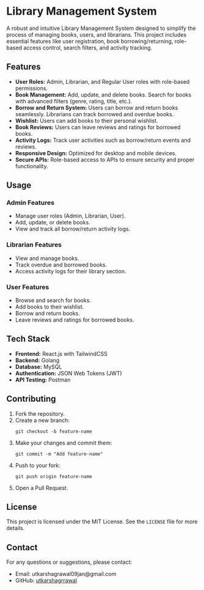 <body>
  <h1>Library Management System</h1>
  <p>
    A robust and intuitive Library Management System designed to simplify the
    process of managing books, users, and librarians. This project includes
    essential features like user registration, book borrowing/returning,
    role-based access control, search filters, and activity tracking.
  </p>

  <h2>Features</h2>
  <ul>
    <li>
      <strong>User Roles:</strong> Admin, Librarian, and Regular User roles with
      role-based permissions.
    </li>
    <li>
      <strong>Book Management:</strong> Add, update, and delete books. Search
      for books with advanced filters (genre, rating, title, etc.).
    </li>
    <li>
      <strong>Borrow and Return System:</strong> Users can borrow and return
      books seamlessly. Librarians can track borrowed and overdue books.
    </li>
    <li>
      <strong>Wishlist:</strong> Users can add books to their personal wishlist.
    </li>
    <li>
      <strong>Book Reviews:</strong> Users can leave reviews and ratings for
      borrowed books.
    </li>
    <li>
      <strong>Activity Logs:</strong> Track user activities such as
      borrow/return events and reviews.
    </li>
    <li>
      <strong>Responsive Design:</strong> Optimized for desktop and mobile
      devices.
    </li>
    <li>
      <strong>Secure APIs:</strong> Role-based access to APIs to ensure security
      and proper functionality.
    </li>
  </ul>


  <h2>Usage</h2>
  <h3>Admin Features</h3>
  <ul>
    <li>Manage user roles (Admin, Librarian, User).</li>
    <li>Add, update, or delete books.</li>
    <li>View and track all borrow/return activity logs.</li>
  </ul>
  <h3>Librarian Features</h3>
  <ul>
    <li>View and manage books.</li>
    <li>Track overdue and borrowed books.</li>
    <li>Access activity logs for their library section.</li>
  </ul>
  <h3>User Features</h3>
  <ul>
    <li>Browse and search for books.</li>
    <li>Add books to their wishlist.</li>
    <li>Borrow and return books.</li>
    <li>Leave reviews and ratings for borrowed books.</li>
  </ul>

  <h2>Tech Stack</h2>
  <ul>
    <li><strong>Frontend:</strong> React.js with TailwindCSS</li>
    <li><strong>Backend:</strong> Golang</li>
    <li><strong>Database:</strong> MySQL</li>
    <li><strong>Authentication:</strong> JSON Web Tokens (JWT)</li>
    <li><strong>API Testing:</strong> Postman</li>
  </ul>

  <h2>Contributing</h2>
  <ol>
    <li>Fork the repository.</li>
    <li>Create a new branch:
      <pre><code>git checkout -b feature-name</code></pre>
    </li>
    <li>Make your changes and commit them:
      <pre><code>git commit -m "Add feature-name"</code></pre>
    </li>
    <li>Push to your fork:
      <pre><code>git push origin feature-name</code></pre>
    </li>
    <li>Open a Pull Request.</li>
  </ol>

  <h2>License</h2>
  <p>
    This project is licensed under the MIT License. See the <code>LICENSE</code>
    file for more details.
  </p>

  <h2>Contact</h2>
  <p>
    For any questions or suggestions, please contact:
  </p>
  <ul>
    <li>Email: utkarshagrawal09jan@gmail.com</li>
    <li>
      GitHub:
      <a href="https://github.com/utkarshagrrawal" target="_blank">utkarshagrrawal</a>
    </li>
  </ul>
</body>
